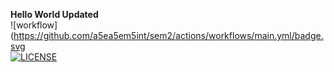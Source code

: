 
__Hello World Updated__  
![workflow](https://github.com/a5ea5em5int/sem2/actions/workflows/main.yml/badge.svg  
[![LICENSE](https://img.shields.io/github/license/<a5ea5em5int>/sem2.svg?style=flat-square)](https://github.com/a5ea5em5int/sem2/blob/master/LICENSE)